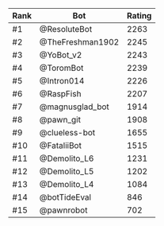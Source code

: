 Rank|Bot|Rating
---|---|---
#1|@ResoluteBot|2263
#2|@TheFreshman1902|2245
#3|@YoBot_v2|2243
#4|@ToromBot|2239
#5|@Intron014|2226
#6|@RaspFish|2207
#7|@magnusglad_bot|1914
#8|@pawn_git|1908
#9|@clueless-bot|1655
#10|@FataliiBot|1515
#11|@Demolito_L6|1231
#12|@Demolito_L5|1202
#13|@Demolito_L4|1084
#14|@botTideEval|846
#15|@pawnrobot|702
